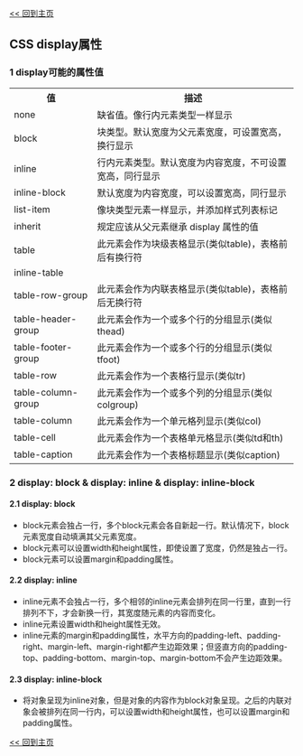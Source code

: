 [<< 回到主页](http://suzy1993.github.io/misszy/)

## CSS display属性

### 1 display可能的属性值
<table>
  <tr><th>值</th><th>描述</th></tr>
  <tr><td>none</td><td>缺省值。像行内元素类型一样显示</td></tr>
  <tr><td>block</td><td>块类型。默认宽度为父元素宽度，可设置宽高，换行显示</td></tr>
  <tr><td>inline</td><td>行内元素类型。默认宽度为内容宽度，不可设置宽高，同行显示</td></tr>
  <tr><td>inline-block</td><td>默认宽度为内容宽度，可以设置宽高，同行显示</td></tr>
  <tr><td>list-item</td><td>像块类型元素一样显示，并添加样式列表标记</td></tr>
  <tr><td>inherit</td><td>规定应该从父元素继承 display 属性的值</td></tr>
  <tr><td>table</td><td>此元素会作为块级表格显示(类似table)，表格前后有换行符</td></tr>
  <tr><td>inline-table</td><td></td></tr>
  <tr><td>table-row-group</td><td>此元素会作为内联表格显示(类似table)，表格前后无换行符</td></tr>
  <tr><td>table-header-group</td><td>此元素会作为一个或多个行的分组显示(类似thead)</td></tr>
  <tr><td>table-footer-group</td><td>此元素会作为一个或多个行的分组显示(类似tfoot)</td></tr>
  <tr><td>table-row</td><td>此元素会作为一个表格行显示(类似tr)</td></tr>
  <tr><td>table-column-group</td><td>此元素会作为一个或多个列的分组显示(类似colgroup)</td></tr>
  <tr><td>table-column</td><td>此元素会作为一个单元格列显示(类似col)</td></tr>
  <tr><td>table-cell</td><td>此元素会作为一个表格单元格显示(类似td和th)</td></tr>
  <tr><td>table-caption</td><td>此元素会作为一个表格标题显示(类似caption)</td></tr>
</table>

### 2 display: block & display: inline & display: inline-block
#### 2.1 display: block
* block元素会独占一行，多个block元素会各自新起一行。默认情况下，block元素宽度自动填满其父元素宽度。
* block元素可以设置width和height属性，即使设置了宽度，仍然是独占一行。
* block元素可以设置margin和padding属性。

#### 2.2 display: inline
* inline元素不会独占一行，多个相邻的inline元素会排列在同一行里，直到一行排列不下，才会新换一行，其宽度随元素的内容而变化。
* inline元素设置width和height属性无效。
* inline元素的margin和padding属性，水平方向的padding-left、padding-right、margin-left、margin-right都产生边距效果；但竖直方向的padding-top、padding-bottom、margin-top、margin-bottom不会产生边距效果。

#### 2.3 display: inline-block
* 将对象呈现为inline对象，但是对象的内容作为block对象呈现。之后的内联对象会被排列在同一行内，可以设置width和height属性，也可以设置margin和padding属性。

[<< 回到主页](http://suzy1993.github.io/misszy/)
